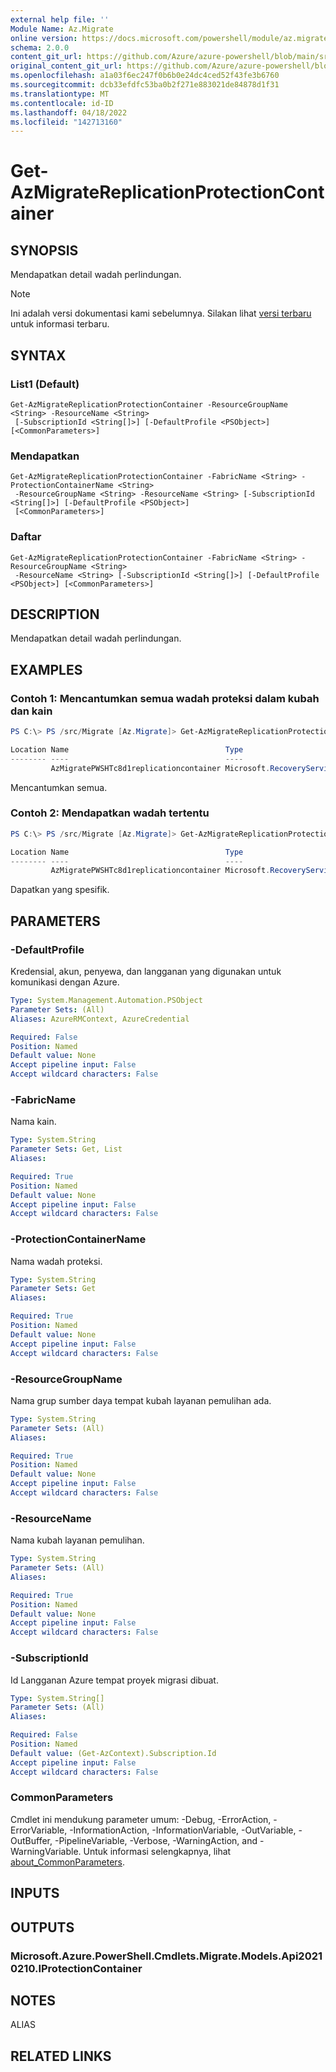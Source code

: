 ```yaml
---
external help file: ''
Module Name: Az.Migrate
online version: https://docs.microsoft.com/powershell/module/az.migrate/get-azmigratereplicationprotectioncontainer
schema: 2.0.0
content_git_url: https://github.com/Azure/azure-powershell/blob/main/src/Migrate/help/Get-AzMigrateReplicationProtectionContainer.md
original_content_git_url: https://github.com/Azure/azure-powershell/blob/main/src/Migrate/help/Get-AzMigrateReplicationProtectionContainer.md
ms.openlocfilehash: a1a03f6ec247f0b6b0e24dc4ced52f43fe3b6760
ms.sourcegitcommit: dcb33efdfc53ba0b2f271e883021de84878d1f31
ms.translationtype: MT
ms.contentlocale: id-ID
ms.lasthandoff: 04/18/2022
ms.locfileid: "142713160"
---
```

# Get-AzMigrateReplicationProtectionContainer

## SYNOPSIS
Mendapatkan detail wadah perlindungan.

> [!NOTE]
>Ini adalah versi dokumentasi kami sebelumnya. Silakan lihat [versi terbaru](/powershell/module/az.migrate/get-azmigratereplicationprotectioncontainer) untuk informasi terbaru.

## SYNTAX

### List1 (Default)
```
Get-AzMigrateReplicationProtectionContainer -ResourceGroupName <String> -ResourceName <String>
 [-SubscriptionId <String[]>] [-DefaultProfile <PSObject>] [<CommonParameters>]
```

### Mendapatkan
```
Get-AzMigrateReplicationProtectionContainer -FabricName <String> -ProtectionContainerName <String>
 -ResourceGroupName <String> -ResourceName <String> [-SubscriptionId <String[]>] [-DefaultProfile <PSObject>]
 [<CommonParameters>]
```

### Daftar
```
Get-AzMigrateReplicationProtectionContainer -FabricName <String> -ResourceGroupName <String>
 -ResourceName <String> [-SubscriptionId <String[]>] [-DefaultProfile <PSObject>] [<CommonParameters>]
```

## DESCRIPTION
Mendapatkan detail wadah perlindungan.

## EXAMPLES

### Contoh 1: Mencantumkan semua wadah proteksi dalam kubah dan kain
```powershell
PS C:\> PS /src/Migrate [Az.Migrate]> Get-AzMigrateReplicationProtectionContainer -ResourceGroupName azmigratepwshtestasr13072020  -ResourceName AzMigrateTestProjectPWSH02aarsvault -FabricName AzMigratePWSHTc8d1replicationfabric

Location Name                                   Type
-------- ----                                   ----
         AzMigratePWSHTc8d1replicationcontainer Microsoft.RecoveryServices/vaults/replicationFabrics/replicationProtectionContainers
```

Mencantumkan semua.

### Contoh 2: Mendapatkan wadah tertentu
```powershell
PS C:\> PS /src/Migrate [Az.Migrate]> Get-AzMigrateReplicationProtectionContainer -ResourceGroupName azmigratepwshtestasr13072020  -ResourceName AzMigrateTestProjectPWSH02aarsvault -FabricName AzMigratePWSHTc8d1replicationfabric -ProtectionContainerName AzMigratePWSHTc8d1replicationcontainer

Location Name                                   Type
-------- ----                                   ----
         AzMigratePWSHTc8d1replicationcontainer Microsoft.RecoveryServices/vaults/replicationFabrics/replicationProtectionContainers
```

Dapatkan yang spesifik.

## PARAMETERS

### -DefaultProfile
Kredensial, akun, penyewa, dan langganan yang digunakan untuk komunikasi dengan Azure.

```yaml
Type: System.Management.Automation.PSObject
Parameter Sets: (All)
Aliases: AzureRMContext, AzureCredential

Required: False
Position: Named
Default value: None
Accept pipeline input: False
Accept wildcard characters: False
```

### -FabricName
Nama kain.

```yaml
Type: System.String
Parameter Sets: Get, List
Aliases:

Required: True
Position: Named
Default value: None
Accept pipeline input: False
Accept wildcard characters: False
```

### -ProtectionContainerName
Nama wadah proteksi.

```yaml
Type: System.String
Parameter Sets: Get
Aliases:

Required: True
Position: Named
Default value: None
Accept pipeline input: False
Accept wildcard characters: False
```

### -ResourceGroupName
Nama grup sumber daya tempat kubah layanan pemulihan ada.

```yaml
Type: System.String
Parameter Sets: (All)
Aliases:

Required: True
Position: Named
Default value: None
Accept pipeline input: False
Accept wildcard characters: False
```

### -ResourceName
Nama kubah layanan pemulihan.

```yaml
Type: System.String
Parameter Sets: (All)
Aliases:

Required: True
Position: Named
Default value: None
Accept pipeline input: False
Accept wildcard characters: False
```

### -SubscriptionId
Id Langganan Azure tempat proyek migrasi dibuat.

```yaml
Type: System.String[]
Parameter Sets: (All)
Aliases:

Required: False
Position: Named
Default value: (Get-AzContext).Subscription.Id
Accept pipeline input: False
Accept wildcard characters: False
```

### CommonParameters
Cmdlet ini mendukung parameter umum: -Debug, -ErrorAction, -ErrorVariable, -InformationAction, -InformationVariable, -OutVariable, -OutBuffer, -PipelineVariable, -Verbose, -WarningAction, and -WarningVariable. Untuk informasi selengkapnya, lihat [about_CommonParameters](http://go.microsoft.com/fwlink/?LinkID=113216).

## INPUTS

## OUTPUTS

### Microsoft.Azure.PowerShell.Cmdlets.Migrate.Models.Api20210210.IProtectionContainer

## NOTES

ALIAS

## RELATED LINKS

